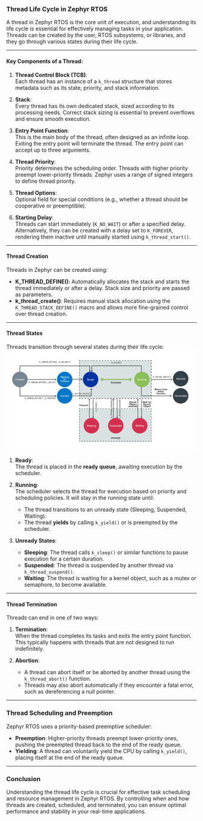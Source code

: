### **Thread Life Cycle in Zephyr RTOS**

A thread in Zephyr RTOS is the core unit of execution, and understanding its life cycle is essential for effectively managing tasks in your application. Threads can be created by the user, RTOS subsystems, or libraries, and they go through various states during their life cycle.

---

#### **Key Components of a Thread:**

1. **Thread Control Block (TCB)**:  
   Each thread has an instance of a `k_thread` structure that stores metadata such as its state, priority, and stack information.

2. **Stack**:  
   Every thread has its own dedicated stack, sized according to its processing needs. Correct stack sizing is essential to prevent overflows and ensure smooth execution.

3. **Entry Point Function**:  
   This is the main body of the thread, often designed as an infinite loop. Exiting the entry point will terminate the thread. The entry point can accept up to three arguments.

4. **Thread Priority**:  
   Priority determines the scheduling order. Threads with higher priority preempt lower-priority threads. Zephyr uses a range of signed integers to define thread priority.

5. **Thread Options**:  
   Optional field for special conditions (e.g., whether a thread should be cooperative or preemptible).

6. **Starting Delay**:  
   Threads can start immediately (`K_NO_WAIT`) or after a specified delay. Alternatively, they can be created with a delay set to `K_FOREVER`, rendering them inactive until manually started using `k_thread_start()`.

---

#### **Thread Creation**

Threads in Zephyr can be created using:

- **K_THREAD_DEFINE()**: Automatically allocates the stack and starts the thread immediately or after a delay. Stack size and priority are passed as parameters.
- **k_thread_create()**: Requires manual stack allocation using the `K_THREAD_STACK_DEFINE()` macro and allows more fine-grained control over thread creation.

---

#### **Thread States**

Threads transition through several states during their life cycle:
<img src="../img/thread_lifecycle_and_scheulder_2img.png"/>

1. **Ready**:  
   The thread is placed in the **ready queue**, awaiting execution by the scheduler.

2. **Running**:  
   The scheduler selects the thread for execution based on priority and scheduling policies. It will stay in the running state until:
   - The thread transitions to an unready state (Sleeping, Suspended, Waiting).
   - The thread **yields** by calling `k_yield()` or is preempted by the scheduler.

3. **Unready States**:
   - **Sleeping**: The thread calls `k_sleep()` or similar functions to pause execution for a certain duration.
   - **Suspended**: The thread is suspended by another thread via `k_thread_suspend()`.
   - **Waiting**: The thread is waiting for a kernel object, such as a mutex or semaphore, to become available.

---

#### **Thread Termination**

Threads can end in one of two ways:

1. **Termination**:  
   When the thread completes its tasks and exits the entry point function. This typically happens with threads that are not designed to run indefinitely.

2. **Abortion**:  
   - A thread can abort itself or be aborted by another thread using the `k_thread_abort()` function.
   - Threads may also abort automatically if they encounter a fatal error, such as dereferencing a null pointer.

---

### **Thread Scheduling and Preemption**

Zephyr RTOS uses a priority-based preemptive scheduler:

- **Preemption**: Higher-priority threads preempt lower-priority ones, pushing the preempted thread back to the end of the ready queue.
- **Yielding**: A thread can voluntarily yield the CPU by calling `k_yield()`, placing itself at the end of the ready queue.

---

### **Conclusion**

Understanding the thread life cycle is crucial for effective task scheduling and resource management in Zephyr RTOS. By controlling when and how threads are created, scheduled, and terminated, you can ensure optimal performance and stability in your real-time applications.
